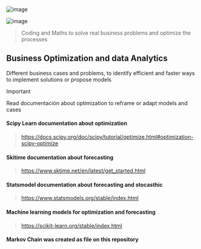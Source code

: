 ![image](https://github.com/Jhonnatan7br/Business-Optmization/assets/104907786/1fe9b9fe-5f06-4c1d-b62d-2502731e9725)

![image](https://github.com/Jhonnatan7br/Business-Optmization/assets/104907786/6c160462-533c-4ddf-97ed-18ebde3f1b80)

> Coding and Maths to solve real business problems and optimize the processes

## Business Optimization and data Analytics
Different business cases and problems, to identify efficient and faster ways to implement solutions or propose models 

> [!IMPORTANT]
> Read documentación about optimization to reframe or adapt models and cases
#### Scipy Learn documentation about optimization
> https://docs.scipy.org/doc/scipy/tutorial/optimize.html#optimization-scipy-optimize

#### Skitime documentation about forecasting
> https://www.sktime.net/en/latest/get_started.html

#### Statsmodel documentation about forecasting and stocasthic
> https://www.statsmodels.org/stable/index.html

#### Machine learning models for optimization and forecasting
> https://scikit-learn.org/stable/index.html

#### Markov Chain was created as file on this repository
